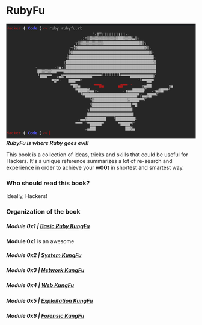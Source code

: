 # RubyFu

![](images/other/rubyfu.png)
***RubyFu is where Ruby goes evil!*** 


This book is a collection of ideas, tricks and skills that could be useful for Hackers. It's a unique reference summarizes a lot of re-search and experience in order to achieve your **w00t** in shortest and smartest way.



### Who should read this book?
Ideally, Hackers!

### Organization of the book
##### Module 0x1 | [Basic Ruby KungFu][1]
**Module 0x1** is an awesome 
##### Module 0x2 | [System KungFu][2]
##### Module 0x3 | [Network KungFu][3]
##### Module 0x4 | [Web KungFu][4]
##### Module 0x5 | [Exploitation KungFu][5]
##### Module 0x6 | [Forensic KungFu][6]


<br><br><br>
---
[1]: module_0x1__basic_ruby_kungfu/README.md
[2]: module_0x2__system_kungfu/README.md
[3]: module_0x3__network_kungfu/README.md
[4]: module_0x4__web_kungfu/README.md
[5]: module_0x5__exploitation_kungfu/README.md
[6]: module_0x6__forensic/README.md


